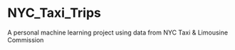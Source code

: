 # NYC_Taxi_Trips
A personal machine learning project using data from NYC  Taxi &amp; Limousine Commission

